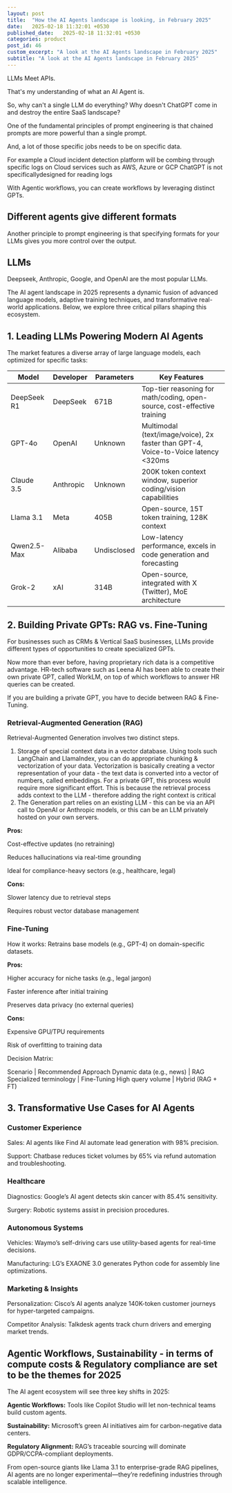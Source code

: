 ```yaml
---
layout: post
title:  "How the AI Agents landscape is looking, in February 2025"
date:   2025-02-18 11:32:01 +0530
published_date:   2025-02-18 11:32:01 +0530
categories: product
post_id: 46
custom_excerpt: "A look at the AI Agents landscape in February 2025"
subtitle: "A look at the AI Agents landscape in February 2025"
---
```


LLMs Meet APIs.

That's my understanding of what an AI Agent is.

So, why can't a single LLM do everything? Why doesn't ChatGPT come in and destroy the entire SaaS landscape?

One of the fundamental principles of prompt engineering is that chained prompts are more powerful than a single prompt. 

And, a lot of those specific jobs needs to be on specific data. 

For example a Cloud incident detection platform will be combing through specific logs on Cloud services such as AWS, Azure or GCP ChatGPT is not specificallydesigned for reading logs

With Agentic workflows, you can create workflows by leveraging distinct GPTs.

## Different agents give different formats

Another principle to prompt engineering is that specifying formats for your LLMs gives you more control over the output.


## LLMs

Deepseek, Anthropic, Google, and OpenAI are the most popular LLMs.

The AI agent landscape in 2025 represents a dynamic fusion of advanced language models, adaptive training techniques, and transformative real-world applications. Below, we explore three critical pillars shaping this ecosystem.

## 1. Leading LLMs Powering Modern AI Agents
The market features a diverse array of large language models, each optimized for specific tasks:

| Model | Developer | Parameters | Key Features |
|-------|-----------|------------|--------------|
| DeepSeek R1 | DeepSeek | 671B | Top-tier reasoning for math/coding, open-source, cost-effective training |
| GPT-4o | OpenAI | Unknown | Multimodal (text/image/voice), 2x faster than GPT-4, Voice-to-Voice latency <320ms |
| Claude 3.5 | Anthropic | Unknown | 200K token context window, superior coding/vision capabilities |
| Llama 3.1 |   Meta | 405B | Open-source, 15T token training, 128K context |
| Qwen2.5-Max | Alibaba | Undisclosed | Low-latency performance, excels in code generation and forecasting |
| Grok-2 | xAI | 314B | Open-source, integrated with X (Twitter), MoE architecture |


## 2. Building Private GPTs: RAG vs. Fine-Tuning

For businesses such as CRMs & Vertical SaaS businesses, LLMs provide different types of opportunities to create specialized GPTs. 

Now more than ever before, having proprietary rich data is a competitive advantage. HR-tech software such as Leena AI has been able to create their own private GPT, called WorkLM, on top of which workflows to answer HR queries can be created.

If you are building a private GPT, you have to decide between RAG & Fine-Tuning.

### Retrieval-Augmented Generation (RAG)

Retrieval-Augmented Generation involves two distinct steps.
1. Storage of special context data in a vector database. Using tools such LangChain and LlamaIndex, you can do appropriate chunking & vectorization of your data. Vectorization is basically creating a vector representation of your data - the text data is converted into a vector of numbers, called embeddings. For a private GPT, this process would require more significant effort. This is because the retrieval process adds context to the LLM - therefore adding the right context is critical
2. The Generation part relies on an existing LLM - this can be via an API call to OpenAI or Anthropic models, or this can be an LLM privately hosted on your own servers.

**Pros:**

Cost-effective updates (no retraining)

Reduces hallucinations via real-time grounding

Ideal for compliance-heavy sectors (e.g., healthcare, legal)

**Cons:**

Slower latency due to retrieval steps

Requires robust vector database management

### Fine-Tuning
How it works: Retrains base models (e.g., GPT-4) on domain-specific datasets.

**Pros:**

Higher accuracy for niche tasks (e.g., legal jargon)

Faster inference after initial training

Preserves data privacy (no external queries)

**Cons:**

Expensive GPU/TPU requirements

Risk of overfitting to training data

Decision Matrix:

Scenario |	Recommended Approach
Dynamic data (e.g., news) |	RAG
Specialized terminology |	Fine-Tuning
High query volume |	Hybrid (RAG + FT)

## 3. Transformative Use Cases for AI Agents

### Customer Experience

Sales: AI agents like Find AI automate lead generation with 98% precision.

Support: Chatbase reduces ticket volumes by 65% via refund automation and troubleshooting.

### Healthcare

Diagnostics: Google’s AI agent detects skin cancer with 85.4% sensitivity.

Surgery: Robotic systems assist in precision procedures.

### Autonomous Systems

Vehicles: Waymo’s self-driving cars use utility-based agents for real-time decisions.

Manufacturing: LG’s EXAONE 3.0 generates Python code for assembly line optimizations.

### Marketing & Insights

Personalization: Cisco’s AI agents analyze 140K-token customer journeys for hyper-targeted campaigns.

Competitor Analysis: Talkdesk agents track churn drivers and emerging market trends.

## Agentic Workflows, Sustainability - in terms of compute costs & Regulatory compliance are set to be the themes for 2025
The AI agent ecosystem will see three key shifts in 2025:

**Agentic Workflows:** Tools like Copilot Studio will let non-technical teams build custom agents.

**Sustainability:** Microsoft’s green AI initiatives aim for carbon-negative data centers.

**Regulatory Alignment:** RAG’s traceable sourcing will dominate GDPR/CCPA-compliant deployments.

From open-source giants like Llama 3.1 to enterprise-grade RAG pipelines, AI agents are no longer experimental—they’re redefining industries through scalable intelligence.